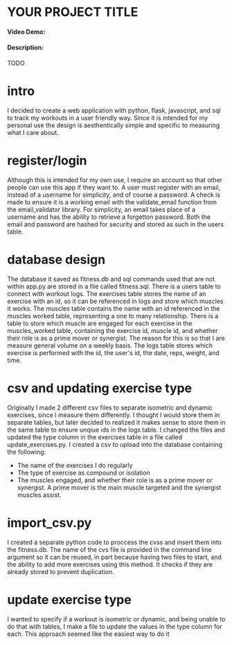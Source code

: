 # YOUR PROJECT TITLE
#### Video Demo:  <URL HERE>
#### Description:
TODO
# intro
I decided to create a web application with python, flask, javascript, and sql to track my workouts in a user friendly way. Since it is intended for my personal use the design is aesthentically simple and specific to measuring what I care about.

# register/login
Although this is intended for my own use, I require an account so that other people can use this app if they want to. A user must register with an email, instead of a username for simplicity, and of course a password. A check is made to ensure it is a working email with the validate_email function from the email_validator library. For simplicity, an email takes place of a username and has the ability to retrieve a forgetton password. Both the email and password are hashed for security and stored as such in the users table.

# database design
The database it saved as fitness.db and sql commands used that are not within app.py are stored in a file called fitness.sql. There is a users table to connect with workout logs. The exercises table stores the name of an exercise with an id, so it can be referenced in logs and store which muscles it works. The muscles table contains the name with an id referenced in the muscles worked table, representing a one to many relationship. There is a table to store which muscle are engaged for each exercise in the muscles_worked table, containing the exercise id, muscle id, and whether their role is as a prime mover or synergist. The reason for this is so that I are measure general volume on a weekly basis. The logs table stores which exercise is performed with the id, the user's id, the date, reps, weight, and time.

# csv and updating exercise type
Originally I made 2 different csv files to separate isometric and dynamic exercises, since I measure them differently. I thought I would store them in separate tables, but later decided to realized it makes sense to store them in the same table to ensure unqiue ids in the logs table. I changed the files and updated the type column in the exercises table in a file called update_exercises.py. 
I created a csv to upload into the database containing the following:
* The name of the exercises I do regularly
* The type of exercise as compound or isolation
* The muscles engaged, and whether their role is as a prime mover or synergist. A prime mover is the main muscle targeted and the synergist muscles assist.

# import_csv.py
I created a separate python code to proccess the cvss and insert them into the fitness.db. The name of the cvs file is provided in the command line argument so it can be reused, in part because having two files to start, and the ability to add more exercises using this method. It checks if they are already stored to prevent duplication.

# update exercise type
I wanted to specify if a workout is isometric or dynamic, and being unable to do that with tables, I make a file to update the values in the type column for each. This approach seemed like the easiest way to do it
